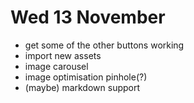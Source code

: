 # Wed 13 November

- get some of the other buttons working
- import new assets
- image carousel
- image optimisation pinhole(?)
- (maybe) markdown support

